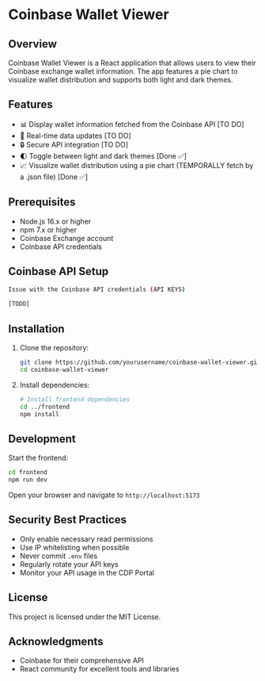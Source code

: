 # Coinbase Wallet Viewer

## Overview

Coinbase Wallet Viewer is a React application that allows users to view their Coinbase exchange wallet information. The app features a pie chart to visualize wallet distribution and supports both light and dark themes.

## Features

- 📊 Display wallet information fetched from the Coinbase API [TO DO]
- 🔄 Real-time data updates [TO DO]
- 🔒 Secure API integration [TO DO]
- 🌓 Toggle between light and dark themes [Done ✅]
- 📈 Visualize wallet distribution using a pie chart (TEMPORALLY fetch by a .json file) [Done ✅]

## Prerequisites

- Node.js 16.x or higher
- npm 7.x or higher
- Coinbase Exchange account
- Coinbase API credentials

## Coinbase API Setup

```bash
Issue with the Coinbase API credentials (API KEYS)

[TODO]
```

## Installation

1. Clone the repository:

   ```bash
   git clone https://github.com/yourusername/coinbase-wallet-viewer.git
   cd coinbase-wallet-viewer
   ```

2. Install dependencies:

   ```bash
   # Install frontend dependencies
   cd ../frontend
   npm install
   ```

## Development

Start the frontend:

```bash
cd frontend
npm run dev
```

Open your browser and navigate to `http://localhost:5173`

## Security Best Practices

- Only enable necessary read permissions
- Use IP whitelisting when possible
- Never commit `.env` files
- Regularly rotate your API keys
- Monitor your API usage in the CDP Portal

## License

This project is licensed under the MIT License.

## Acknowledgments

- Coinbase for their comprehensive API
- React community for excellent tools and libraries
